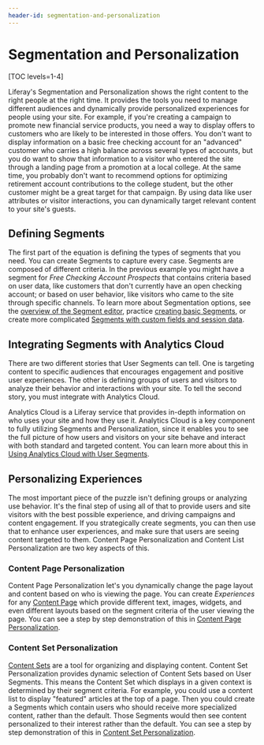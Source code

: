 ```yaml
---
header-id: segmentation-and-personalization
---
```


# Segmentation and Personalization

[TOC levels=1-4]

Liferay's Segmentation and Personalization shows the right content to the 
right people at the right time. It provides the tools you need to manage 
different audiences and dynamically provide personalized experiences for people 
using your site. For example, if you're creating a campaign to promote new 
financial service products, you need a way to display offers to customers who 
are likely to be interested in those offers. You don't want to display 
information on a basic free checking account for an "advanced" customer who 
carries a high balance across several types of accounts, but you do want to 
show that information to a visitor who entered the site through a landing page 
from a promotion at a local college. At the same time, you probably don't 
want to recommend options for optimizing retirement account contributions to 
the college student, but the other customer might be a great target for that 
campaign. By using data like user attributes or visitor interactions, you can
dynamically target relevant content to your site's guests.

## Defining Segments

The first part of the equation is defining the types of segments that you need. 
You can create Segments to capture every case. Segments are composed of
different criteria. In the previous example you might have a segment for *Free
Checking Account Prospects* that contains criteria based on user data, like
customers that don't currently have an open checking account; or based on user
behavior, like visitors who came to the site through specific channels. To learn
more about Segmentation options, see the 
[overview of the Segment editor](/docs/7-2/user/-/knowledge_base/user/the-segment-editor), practice
[creating basic Segments](/docs/7-2/user/-/knowledge_base/user/creating-basic-user-segments),
or create more complicated 
[Segments with custom fields and session data](/docs/7-2/user/-/knowledge_base/user/creating-segments-with-custom-fields-and-session-data).

## Integrating Segments with Analytics Cloud

There are two different stories that User Segments can tell. One is targeting
content to specific audiences that encourages engagement and positive user
experiences. The other is defining groups of users and visitors to analyze their
behavior and interactions with your site. To tell the second story, you must
integrate with Analytics Cloud.

Analytics Cloud is a Liferay service that provides in-depth information on who
uses your site and how they use it. Analytics Cloud is a key component to fully
utilizing Segments and Personalization, since it enables you to see the full
picture of how users and visitors on your site behave and interact with
both standard and targeted content. You can learn more about this in 
[Using Analytics Cloud with User Segments](/documentation/user/-/knowledge_base/7-2/using-analytics-cloud-with-user-segments).

## Personalizing Experiences

The most important piece of the puzzle isn't defining groups or analyzing use 
behavior. It's the final step of using all of that to provide users and site 
visitors with the best possible experience, and driving campaigns and content 
engagement. If you strategically create segments, you can then use that to 
enhance user experiences, and make sure that users are seeing content
targeted to them. Content Page Personalization and Content List Personalization 
are two key aspects of this.

### Content Page Personalization

Content Page Personalization let's you dynamically change the page layout and 
content based on who is viewing the page. You can create *Experiences* for any 
[Content Page](user-guide-link) which provide different text, images, widgets, 
and even different layouts based on the segment criteria of the user viewing 
the page. You can see a step by step demonstration of this in [Content Page Personalization](/documentation/user/-/knowledge_base/7-2/content-page-personalization).

### Content Set Personalization

[Content Sets](user-guide-link) are a tool for organizing and displaying 
content. Content Set Personalization provides dynamic selection of Content Sets 
based on User Segments. This means the Content Set which displays in a given 
context is determined by their segment criteria. For example, you could use a 
content list to display "featured" articles at the top of a page. Then you 
could create a Segments which contain users who should receive more specialized 
content, rather than the default. Those Segments would then see content 
personalized to their interest rather than the default. You can see 
a step by step demonstration of this in [Content Set Personalization](/documentation/user/-/knowledge_base/7-2/content-set-personalization).
